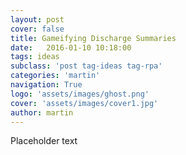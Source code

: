 ```yaml
---
layout: post
cover: false
title: Gameifying Discharge Summaries
date:   2016-01-10 10:18:00
tags: ideas
subclass: 'post tag-ideas tag-rpa'
categories: 'martin'
navigation: True
logo: 'assets/images/ghost.png'
cover: 'assets/images/cover1.jpg'
author: martin
---
```


Placeholder text
